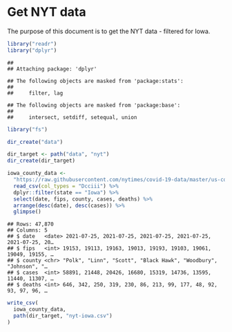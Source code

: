 Get NYT data
================

The purpose of this document is to get the NYT data - filtered for Iowa.

``` r
library("readr")
library("dplyr")
```

    ## 
    ## Attaching package: 'dplyr'

    ## The following objects are masked from 'package:stats':
    ## 
    ##     filter, lag

    ## The following objects are masked from 'package:base':
    ## 
    ##     intersect, setdiff, setequal, union

``` r
library("fs")
```

``` r
dir_create("data")

dir_target <- path("data", "nyt")
dir_create(dir_target)
```

``` r
iowa_county_data <- 
  "https://raw.githubusercontent.com/nytimes/covid-19-data/master/us-counties.csv" %>%
  read_csv(col_types = "Dcciii") %>%
  dplyr::filter(state == "Iowa") %>%
  select(date, fips, county, cases, deaths) %>%
  arrange(desc(date), desc(cases)) %>%
  glimpse()
```

    ## Rows: 47,870
    ## Columns: 5
    ## $ date   <date> 2021-07-25, 2021-07-25, 2021-07-25, 2021-07-25, 2021-07-25, 20…
    ## $ fips   <int> 19153, 19113, 19163, 19013, 19193, 19103, 19061, 19049, 19155, …
    ## $ county <chr> "Polk", "Linn", "Scott", "Black Hawk", "Woodbury", "Johnson", "…
    ## $ cases  <int> 58891, 21448, 20426, 16680, 15319, 14736, 13595, 11440, 11307, …
    ## $ deaths <int> 646, 342, 250, 319, 230, 86, 213, 99, 177, 48, 92, 93, 97, 96, …

``` r
write_csv(
  iowa_county_data,
  path(dir_target, "nyt-iowa.csv")
)
```
